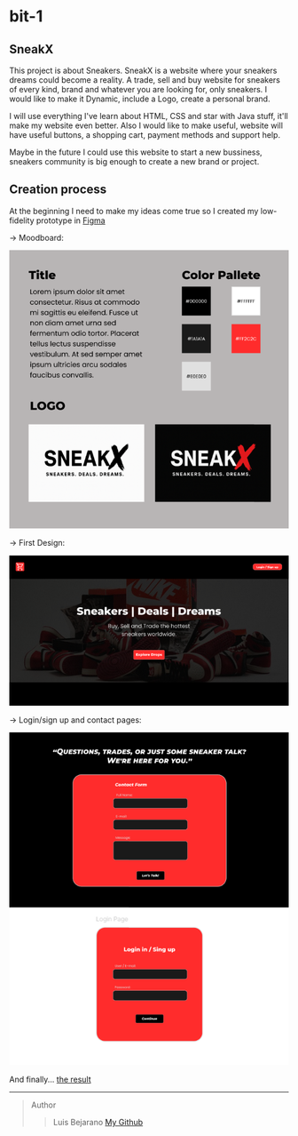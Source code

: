 # bit-1
## SneakX

This project is about Sneakers. SneakX is a website where your sneakers dreams could become a reality. A trade, sell and buy website for sneakers of every kind, brand and whatever you are looking for, only sneakers. 
I would like to make it Dynamic, include a Logo, create a personal brand. 

I will use everything I've learn about HTML, CSS and star with Java stuff, it'll make my website even better. Also I would like to make useful, website will have useful buttons, a shopping cart, payment methods and support help. 

Maybe in the future I could use this website to start a new bussiness, sneakers community is big enough to create a new brand or project. 

Creation process 
---
At the beginning I need to make my ideas come true so I created my low-fidelity prototype in [Figma](https://www.figma.com/design/dDiDUPWSeYNAk2VIE6hLF1/SneakX?node-id=0-1&t=knZgx8WVOKq6b5Xu-1) 

-> Moodboard: 

![alt text](./assets/image.png)

-> First Design: 

![alt text](/assets/image-1.png)

-> Login/sign up and contact pages: 

![alt text](/assets/image-2.png)

And finally...
[the result](https://xluis7x.github.io/bit-1/index.html)

---
>Author
>> Luis Bejarano 
[My Github](https://github.com/xluis7x)